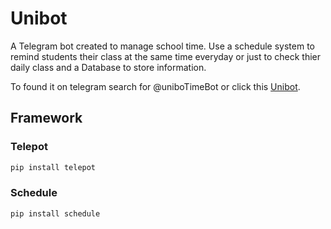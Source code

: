 # Unibot

A Telegram bot created to manage school time. Use a schedule system to remind students their class at the same time everyday or just to check thier daily class and a Database to store information.

To found it on telegram search for @uniboTimeBot or click this [Unibot](https://telegram.me/uniboTimeBot).

## Framework

### Telepot

```bash
pip install telepot
```
### Schedule 

```bash
pip install schedule
```
